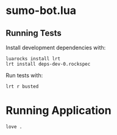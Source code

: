 # sumo-bot.lua
## Running Tests
Install development dependencies with:

```shell
luarocks install lrt
lrt install deps-dev-0.rockspec
```

Run tests with:

```shell
lrt r busted
```

# Running Application

```shell
love .
```

